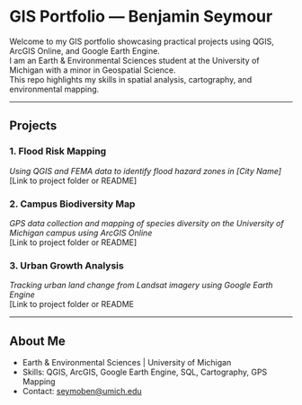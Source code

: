 # GIS Portfolio — Benjamin Seymour

Welcome to my GIS portfolio showcasing practical projects using QGIS, ArcGIS Online, and Google Earth Engine.  
I am an Earth & Environmental Sciences student at the University of Michigan with a minor in Geospatial Science.  
This repo highlights my skills in spatial analysis, cartography, and environmental mapping.

---

## Projects

### 1. Flood Risk Mapping  
*Using QGIS and FEMA data to identify flood hazard zones in [City Name]*  
[Link to project folder or README]

### 2. Campus Biodiversity Map  
*GPS data collection and mapping of species diversity on the University of Michigan campus using ArcGIS Online*  
[Link to project folder or README]

### 3. Urban Growth Analysis  
*Tracking urban land change from Landsat imagery using Google Earth Engine*  
[Link to project folder or README

---

## About Me

- Earth & Environmental Sciences | University of Michigan  
- Skills: QGIS, ArcGIS, Google Earth Engine, SQL, Cartography, GPS Mapping  
- Contact: seymoben@umich.edu
